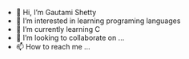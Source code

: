 - 👋 Hi, I’m Gautami Shetty
- 👀 I’m interested in learning programing languages
- 🌱 I’m currently learning C
- 💞️ I’m looking to collaborate on ...
- 📫 How to reach me ...

<!---
ShettyGA/ShettyGA is a ✨ special ✨ repository because its `README.md` (this file) appears on your GitHub profile.
You can click the Preview link to take a look at your changes.
--->
